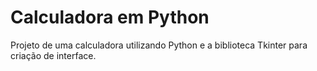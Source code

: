 # Calculadora em Python
Projeto de uma calculadora utilizando Python e a biblioteca Tkinter para criação de interface.
